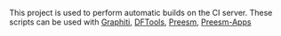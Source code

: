 This project is used to perform automatic builds on the CI server. These scripts can be used with [Graphiti](https://github.com/preesm/graphiti), [DFTools](https://github.com/preesm/graphiti), [Preesm](https://github.com/preesm/preesm), [Preesm-Apps](https://github.com/preesm/preesm-apps)